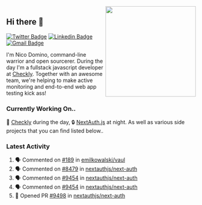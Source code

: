 <img align="right" src="https://user-images.githubusercontent.com/7415984/172472491-91b16eac-fa22-4ecf-92df-d687139fd1f9.gif" width="240" />

## Hi there 👋

[![Twitter Badge](https://img.shields.io/badge/-@ndom91-1ca0f1?style=flat-square&labelColor=1ca0f1&logo=twitter&logoColor=white&link=https://twitter.com/ndom91)](https://twitter.com/ndom91) [![Linkedin Badge](https://img.shields.io/badge/-ndom91-blue?style=flat-square&logo=Linkedin&logoColor=white&link=https://www.linkedin.com/in/ndom91/)](https://www.linkedin.com/in/ndom91/) [![Gmail Badge](https://img.shields.io/badge/-yo@ndo.dev-c14438?style=flat-square&logo=mail.ru&logoColor=white&link=mailto:yo@ndo.dev)](mailto:yo@ndo.dev)

I'm Nico Domino, command-line warrior and open sourcerer. During the day I'm a fullstack javascript developer at [Checkly](https://checklyhq.com). Together with an awesome team, we're helping to make active monitoring and end-to-end web app testing kick ass!

### Currently Working On..

🦝 [Checkly](https://checklyhq.com) during the day, 🔒 [NextAuth.js](https://github.com/nextauthjs/next-auth) at night. As well as various side projects that you can find listed below..

<!--START_SECTION_PROFILE_VIEWS:readme-info-->
<!--END_SECTION_PROFILE_VIEWS:readme-info-->

<!--START_SECTION_DAILY_COMMIT:readme-info-->
<!--END_SECTION_DAILY_COMMIT:readme-info-->

<!--START_SECTION_WEEKLY_COMMIT:readme-info-->
<!--END_SECTION_WEEKLY_COMMIT:readme-info-->

### Latest Activity

<!--START_SECTION:activity-->
1. 🗣 Commented on [#189](https://github.com/emilkowalski/vaul/issues/189#issuecomment-1872379549) in [emilkowalski/vaul](https://github.com/emilkowalski/vaul)
2. 🗣 Commented on [#8479](https://github.com/nextauthjs/next-auth/issues/8479#issuecomment-1872368865) in [nextauthjs/next-auth](https://github.com/nextauthjs/next-auth)
3. 🗣 Commented on [#9454](https://github.com/nextauthjs/next-auth/issues/9454#issuecomment-1872258518) in [nextauthjs/next-auth](https://github.com/nextauthjs/next-auth)
4. 🗣 Commented on [#9454](https://github.com/nextauthjs/next-auth/issues/9454#issuecomment-1872242841) in [nextauthjs/next-auth](https://github.com/nextauthjs/next-auth)
5. 💪 Opened PR [#9498](https://github.com/nextauthjs/next-auth/pull/9498) in [nextauthjs/next-auth](https://github.com/nextauthjs/next-auth)
<!--END_SECTION:activity-->
